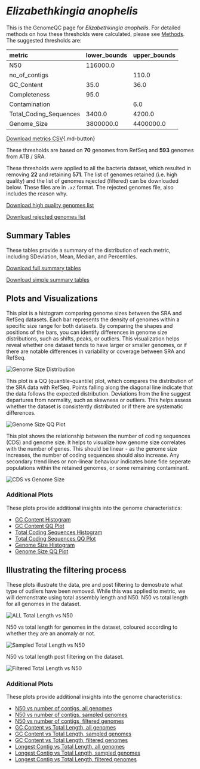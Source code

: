 # *Elizabethkingia anophelis*

This is the GenomeQC page for *Elizabethkingia anophelis*. For detailed methods on how these thresholds were calculated, please see [Methods](../../methods.md).
The suggested thresholds are: 

| metric                 | lower_bounds   | upper_bounds   |
|:-----------------------|:---------------|:---------------|
| N50                    | 116000.0       |                |
| no_of_contigs          |                | 110.0          |
| GC_Content             | 35.0           | 36.0           |
| Completeness           | 95.0           |                |
| Contamination          |                | 6.0            |
| Total_Coding_Sequences | 3400.0         | 4200.0         |
| Genome_Size            | 3800000.0      | 4400000.0      |

[Download metrics CSV](Elizabethkingia_anophelis_metrics.csv){.md-button}


These thresholds are based on **70** genomes from RefSeq and **593** genomes from ATB / SRA.

These thresholds were applied to all the bacteria dataset, which resulted in removing **22** and retaining **571**.
The list of genomes retained (i.e. high quality) and the list of genomes rejected (filtered) can be downloaded below. These files are in `.xz` format. The rejected genomes file, also includes the reason why.

[Download high quality genomes list](Elizabethkingia_anophelis_high_quality_genomes.csv.xz)


[Download rejected genomes list](Elizabethkingia_anophelis_filtered_out_genomes.csv.xz)



## Summary Tables
These tables provide a summary of the distribution of each metric, including SDeviation, Mean, Median, and Percentiles.

[Download full summary tables](summary.csv)

[Download simple summary tables](selected_summary.csv)

## Plots and Visualizations

This plot is a histogram comparing genome sizes between the SRA and RefSeq datasets. Each bar represents the density of genomes within a specific size range for both datasets. By comparing the shapes and positions of the bars, you can identify differences in genome size distributions, such as shifts, peaks, or outliers. This visualization helps reveal whether one dataset tends to have larger or smaller genomes, or if there are notable differences in variability or coverage between SRA and RefSeq.

![Genome Size Distribution](Genome_Size_refseq_histogram_kde.png)

This plot is a QQ (quantile-quantile) plot, which compares the distribution of the SRA data with RefSeq. Points falling along the diagonal line indicate that the data follows the expected distribution. Deviations from the line suggest departures from normality, such as skewness or outliers. This helps assess whether the dataset is consistently distributed or if there are systematic differences.

![Genome Size QQ Plot](Genome_Size_refseq_qqplot.png)

This plot shows the relationship between the number of coding sequences (CDS) and genome size. It helps to visualize how genome size correlates with the number of genes. This should be linear - as the genome size increases, the number of coding sequences should also increase. Any secondary trend lines or non-linear behaviour indicates bone fide seperate populations within the retained genomes, or some remaining contaminant. 

![CDS vs Genome Size](Elizabethkingia_anophelis_CDS_vs_Genome_Size.png)

### Additional Plots

These plots provide additional insights into the genome characteristics:

- [GC Content Histogram](GC_Content_refseq_histogram_kde.png)
- [GC Content QQ Plot](GC_Content_refseq_qqplot.png)
- [Total Coding Sequences Histogram](Total_Coding_Sequences_refseq_histogram_kde.png)
- [Total Coding Sequences QQ Plot](Total_Coding_Sequences_refseq_qqplot.png)
- [Genome Size Histogram](Genome_Size_refseq_histogram_kde.png)
- [Genome Size QQ Plot](Genome_Size_refseq_qqplot.png)
## Illustrating the filtering process
These plots illustrate the data, pre and post filtering to demostrate what type of outliers have been removed. While this was applied to metric, we will demonstrate using total assembly length and N50.
N50 vs total length for all genomes in the dataset.

![ALL Total Length vs N50](Elizabethkingia_anophelis_all_total_length_N50.png)

N50 vs total length for genomes in the dataset, coloured according to whether they are an anomaly or not.

![Sampled Total Length vs N50](Elizabethkingia_anophelis_sample_total_length_N50.png)

N50 vs total length post filtering on the dataset.

![Filtered Total Length vs N50](Elizabethkingia_anophelis_filt_total_length_N50.png)

### Additional Plots

These plots provide additional insights into the genome characteristics:

- [N50 vs number of contigs, all genomes](Elizabethkingia_anophelis_all_N50_number.png)
- [N50 vs number of contigs, sampled genomes](Elizabethkingia_anophelis_sample_N50_number.png)
- [N50 vs number of contigs, filtered genomes](Elizabethkingia_anophelis_filt_N50_number.png)
- [GC Content vs Total Length, all genomes](Elizabethkingia_anophelis_all_total_length_GC_Content.png)
- [GC Content vs Total Length, sampled genomes](Elizabethkingia_anophelis_sample_total_length_GC_Content.png)
- [GC Content vs Total Length, filtered genomes](Elizabethkingia_anophelis_filt_total_length_GC_Content.png)
- [Longest Contig vs Total Length, all genomes](Elizabethkingia_anophelis_all_total_length_longest.png)
- [Longest Contig vs Total Length, sampled genomes](Elizabethkingia_anophelis_sample_total_length_longest.png)
- [Longest Contig vs Total Length, filtered genomes](Elizabethkingia_anophelis_filt_total_length_longest.png)
